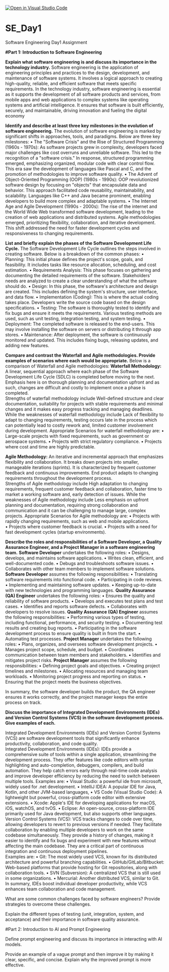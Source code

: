 [![Open in Visual Studio Code](https://classroom.github.com/assets/open-in-vscode-2e0aaae1b6195c2367325f4f02e2d04e9abb55f0b24a779b69b11b9e10269abc.svg)](https://classroom.github.com/online_ide?assignment_repo_id=18410062&assignment_repo_type=AssignmentRepo)
# SE_Day1
Software Engineering Day1 Assignment

**#Part 1: Introduction to Software Engineering**

**Explain what software engineering is and discuss its importance in the technology industry.**
Software engineering is the application of engineering principles and practices to the design, development, and maintenance of software systems. It involves a logical approach to creating high-quality, reliable, and efficient software that meets specific requirements. 
In the technology industry, software engineering is essential as it supports the development of all software products and services, from mobile apps and web applications to complex systems like operating systems and artificial intelligence.  It ensures that software is built efficiently, securely, and maintainable, driving innovation and fueling the digital economy


**Identify and describe at least three key milestones in the evolution of software engineering.**
The evolution of software engineering is marked by significant shifts in approaches, tools, and paradigms. Below are three key milestones:
•	The "Software Crisis" and the Rise of Structured Programming (1960s - 1970s): As software projects grew in complexity, developers faced major challenges like cost overruns and unreliable software. This led to the recognition of a "software crisis." In response, structured programming emerged, emphasizing organized, modular code with clear control flow. This era saw the development of languages like Pascal and C, and the promotion of methodologies to improve software quality.
•	The Advent of Object-Oriented Programming (OOP) (1980s - 1990s): OOP revolutionized software design by focusing on "objects" that encapsulate data and behavior. This approach facilitated code reusability, maintainability, and scalability. Languages like C++ and Java became prominent, enabling developers to build more complex and adaptable systems.
•	The Internet Age and Agile Development (1990s - 2000s): The rise of the internet and the World Wide Web transformed software development, leading to the creation of web applications and distributed systems. Agile methodologies emerged, prioritizing flexibility, collaboration, and iterative development. This shift addressed the need for faster development cycles and responsiveness to changing requirements.


**List and briefly explain the phases of the Software Development Life Cycle.**
The Software Development Life Cycle outlines the steps involved in creating software. Below is a breakdown of the common phases:
•	Planning: This initial phase defines the project's scope, goals, and feasibility. It includes tasks like resource allocation, scheduling, and cost estimation.
•	Requirements Analysis: This phase focuses on gathering and documenting the detailed requirements of the software. Stakeholders' needs are analyzed to create a clear understanding of what the software should do.
•	Design: In this phase, the software's architecture and design are created. This includes defining the system's structure, user interface, and data flow.
•	Implementation (Coding): This is where the actual coding takes place. Developers write the source code based on the design specifications.
•	Testing: The software is thoroughly tested to identify and fix bugs and ensure it meets the requirements. Various testing methods are used, such as unit testing, integration testing, and system testing.
•	Deployment: The completed software is released to the end-users. This may involve installing the software on servers or distributing it through app stores.
•	Maintenance: After deployment, the software is continuously monitored and updated. This includes fixing bugs, releasing updates, and adding new features.


**Compare and contrast the Waterfall and Agile methodologies. Provide examples of scenarios where each would be appropriate.**
Below is a comparison of Waterfall and Agile methodologies:
**Waterfall Methodology:** A linear, sequential approach where each phase of the Software Development Life Cycle (SDLC) is completed before moving to the next. Emphasis here is on thorough planning and documentation upfront and as such, changes are difficult and costly to implement once a phase is completed.   
Strengths of waterfall methodology include Well-defined structure and clear documentation, suitability for projects with stable requirements and minimal changes and it makes easy progress tracking and managing deadlines. While the weaknesses of waterfall methodology include Lack of flexibility to adapt to changing requirements, testing occurs late in the process which can potentially lead to costly rework and, limited customer involvement during development.
Appropriate Scenarios for waterfall methodology are: 
•	Large-scale projects with fixed requirements, such as government or aerospace systems.
•	Projects with strict regulatory compliance.
•	Projects where cost and time are highly predictable.

**Agile Methodology:** An iterative and incremental approach that emphasizes flexibility and collaboration. It breaks down projects into smaller, manageable iterations (sprints). It is characterized by frequent customer feedback and continuous improvements. End product adapts to changing requirements throughout the development process.   
Strengths of Agile methodology include High adaptation to changing requirements, frequent customer feedback and collaboration, faster time to market a working software and, early detection of issues. While the weaknesses of Agile methodology include Less emphasis on upfront planning and documentation, requiring strong collaboration and communication and it can be challenging to manage large, complex projects.
Appropriate Scenarios for Agile methodology are:
•	Projects with rapidly changing requirements, such as web and mobile applications.   
•	Projects where customer feedback is crucial.
•	Projects with a need for fast development cycles (startup environments).


**Describe the roles and responsibilities of a Software Developer, a Quality Assurance Engineer, and a Project Manager in a software engineering team.**
**Software Developer** undertakes the following roles: 
•	Designs, develops, and maintains software applications.
•	Writes clean, efficient, and well-documented code.
•	Debugs and troubleshoots software issues.
•	Collaborates with other team members to implement software solutions.
**Software Developer** assumes the following responsibilities:
•	Translating software requirements into functional code.
•	Participating in code reviews.
•	Implementing and maintaining software updates.
•	Keeping up-to-date with new technologies and programming languages.
**Quality Assurance (QA) Engineer** undertakes the following roles:
•	Ensures the quality and reliability of software products.
•	Develops and executes test plans and test cases.
•	Identifies and reports software defects.
•	Collaborates with developers to resolve issues.
**Quality Assurance (QA) Engineer** assumes the following responsibilities:
•	Performing various types of testing, including functional, performance, and security testing.
•	Documenting test results and creating bug reports.
•	Participating in the software development process to ensure quality is built in from the start.
•	Automating test processes.
**Project Manager** undertakes the following roles:
•	Plans, organizes, and oversees software development projects.
•	Manages project scope, schedule, and budget.
•	Coordinates communication between team members and stakeholders.
•	Identifies and mitigates project risks.
**Project Manager** assumes the following responsibilities:
•	Defining project goals and objectives.
•	Creating project timelines and milestones.
•	Allocating resources and managing team workloads.
•	Monitoring project progress and reporting on status.
•	Ensuring that the project meets the business objectives.

In summary, the software developer builds the product, the QA engineer ensures it works correctly, and the project manager keeps the entire process on track.



**Discuss the importance of Integrated Development Environments (IDEs) and Version Control Systems (VCS) in the software development process. Give examples of each.**

Integrated Development Environments (IDEs) and Version Control Systems (VCS) are software development tools that significantly enhance productivity, collaboration, and code quality.   
Integrated Development Environments (IDEs): IDEs provide a comprehensive suite of tools within a single application, streamlining the development process. They offer features like code editors with syntax highlighting and auto-completion, debuggers, compilers, and build automation. They help catch errors early through real-time code analysis and improve developer efficiency by reducing the need to switch between multiple tools.
Examples are: 
•	Visual Studio: a powerful ide from microsoft, widely used for .net development.
•	IntelliJ IDEA: A popular IDE for Java, Kotlin, and other JVM-based languages,
•	VS Code (Visual Studio Code): A lightweight but powerful, cross-platform code editor with extensive extensions.
•	Xcode: Apple's IDE for developing applications for macOS, iOS, watchOS, and tvOS.
•	Eclipse: An open-source, cross-platform IDE primarily used for Java development, but also supports other languages.   
Version Control Systems (VCS): VCS tracks changes to code over time, allowing developers to revert to previous versions if needed. They facilitate collaboration by enabling multiple developers to work on the same codebase simultaneously. They provide a history of changes, making it easier to identify and fix bugs and experiment with new features without affecting the main codebase. They are a critical part of continuous integration and continuous deployment pipelines.   
Examples are: 
•	Git: The most widely used VCS, known for its distributed architecture and powerful branching capabilities.
•	GitHub/GitLab/Bitbucket: Web-based platforms that provide hosting for Git repositories, along with collaboration tools. 
•	SVN (Subversion): A centralized VCS that is still used in some organizations.
•	Mercurial: Another distributed VCS, similar to Git.   
In summary, IDEs boost individual developer productivity, while VCS enhances team collaboration and code management.

What are some common challenges faced by software engineers? Provide strategies to overcome these challenges.


Explain the different types of testing (unit, integration, system, and acceptance) and their importance in software quality assurance.


#Part 2: Introduction to AI and Prompt Engineering


Define prompt engineering and discuss its importance in interacting with AI models.


Provide an example of a vague prompt and then improve it by making it clear, specific, and concise. Explain why the improved prompt is more effective.
